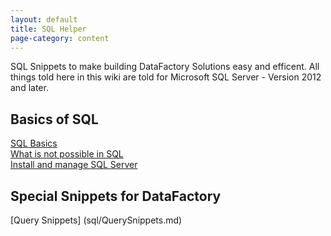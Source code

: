 ```yaml
---
layout: default
title: SQL Helper
page-category: content
---
```


SQL Snippets to make building DataFactory Solutions easy and efficent. All things told here in this wiki are told for Microsoft SQL Server - Version 2012 and later.

## Basics of SQL
[SQL Basics](SQL-Basics)  
[What is not possible in SQL](What-is-not-possible-in-SQL)  
[Install and manage SQL Server ](Install-and-manage-SQL-Server)

## Special Snippets for DataFactory
[Query Snippets] (sql/QuerySnippets.md)

